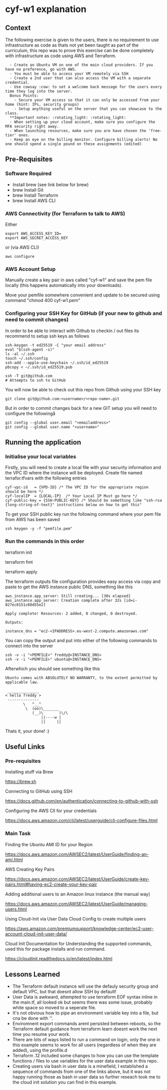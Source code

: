 # cyf-w1 explanation
## Context
The following exercise is given to the users, there is no requirement to use infrastructure as code as thats not yet been taught as part of the curriculum, this repo was to prove this exercise can be done completely with infrastructure as code using AWS and Terraform.
```
  - Create an Ubuntu VM on one of the main cloud providers. If you have no preference, go with AWS.
  - You must be able to access your VM remotely via SSH
  - Create a 2nd user that can also access the VM with a separate credential.
  - Use cowsay :cow: to set a welcome back message for the users every time they log into the server.
  Bonus Points:
    - Secure your VM access so that it can only be accessed from your home (hint: IPs, security groups)
    - Setup anything useful on the server that you can showcase to the class.
  **Important notes: :rotating_light: :rotating_light:
  - When setting up your cloud account, make sure you configure the MFA security right away.
  - When launching resources, make sure you are have chosen the 'free-tier' ones.
  - Keep an eye on the billing monitor. Configure billing alerts! No one should spend a single pound on these assignments (edited) 
```

## Pre-Requisites

### Software Required
* Install brew (see link below for brew)
* brew Install Git
* brew Install Terraform
* brew Install AWS CLI

### AWS Connectivity (for Terraform to talk to AWS)

Either

```
export AWS_ACCESS_KEY_ID=
export AWS_SECRET_ACCESS_KEY
```

or (via AWS CLI)

```
aws configure
```

### AWS Account Setup

Manually create a key pair in aws called "cyf-w1" and save the pem file locally (this happens automatically into your downloads).

Move your pemfile somewhere convenient and update to be secured using command "chmod 400 cyf-w1.pem"

### Configuring your SSH Key for GitHub (if your new to github and need to commit changes)
In order to be able to interact with Github to checkin / out files its recommend to setup ssh keys as follows
```
ssh-keygen -t ed25519 -C "your email address"
eval "$(ssh-agent -s)"
ls -al ~/.ssh  
touch ~/.ssh/config 
ssh-add --apple-use-keychain ~/.ssh/id_ed25519
pbcopy < ~/.ssh/id_ed25519.pub
  
ssh -T git@github.com   
# Attempts to ssh to GitHub
```
You will now be able to check out this repo from Github using your SSH key
```
git clone git@github.com:<username>/<repo-name>.git
```
But in order to commit changes back for a new GIT setup you will need to configure the followingå
```
git config --global user.email "<emailaddress>"
git config --global user.name "<username>"
```

## Running the application

### Initialise your local variables
Firstly, you will need to create a local file with your security information and the VPC ID where the instance will be deployed. Create file named terrafor.tfvars with the following entries
```
cyf-vpc-id   = {VPD-ID} /* The VPC ID for the appropriate region should be here */
cyf-localIP  = {LOCAL-IP}  /* Your Local IP Must go here */
cyf-public-key = {SSH-PUBLIC-KEY} /* Should be something like "ssh-rsa {long-string-of-text}" instructions below on how to get this"
```
To get your SSH public key run the following command where your pem file from AWS has been saved
```
ssh keygen -y -f "pemfile.pem" 
```

### Run the commands in this order

terraform init

terraform fmt

terraform apply

The terraform outputs file configuration provides easy access via copy and paste to get the AWS instance public DNS, something like this
```
aws_instance.app_server: Still creating... [30s elapsed]
aws_instance.app_server: Creation complete after 32s [id=i-027ec0151c60d55e2]

Apply complete! Resources: 2 added, 0 changed, 0 destroyed.

Outputs:

instance_dns = "ec2-<IPADDRESS>.eu-west-2.compute.amazonaws.com"
```
You can copy the output and put into either of the following commands to connect into the server
```
ssh -v -i "<PEMFILE>" freddy@<INSTANCE_DNS>
ssh -v -i "<PEMFILE>" ubuntu@<INSTANCE_DNS>
```
Afterwhich you should see something like this
```
Ubuntu comes with ABSOLUTELY NO WARRANTY, to the extent permitted by
applicable law.

 ______________
< hello freddy >
 --------------
        \   ^__^
         \  (oo)\_______
            (__)\       )\/\
                ||----w |
                ||     ||
```
Thats it, your done!  :)
## Useful Links
### Pre-requisites

Installing stuff via Brew

https://brew.sh

Connecting to GitHub using SSH

https://docs.github.com/en/authentication/connecting-to-github-with-ssh 

Configuring the AWS ClI for your credentials

https://docs.aws.amazon.com/cli/latest/userguide/cli-configure-files.html

### Main Task

Finding the Ubuntu AMI ID for your Region

https://docs.aws.amazon.com/AWSEC2/latest/UserGuide/finding-an-ami.html

AWS Creating Key Pairs

https://docs.aws.amazon.com/AWSEC2/latest/UserGuide/create-key-pairs.html#having-ec2-create-your-key-pair 

Adding additional users to an Amazon linux instance (the manual way)

https://docs.aws.amazon.com/AWSEC2/latest/UserGuide/managing-users.html

Using Cloud-Init via User Data Cloud Config to create multiple users

https://aws.amazon.com/premiumsupport/knowledge-center/ec2-user-account-cloud-init-user-data/

Cloud Init Documentation for Understanding the supported commands, used this for package installs and run command.

https://cloudinit.readthedocs.io/en/latest/index.html


## Lessons Learned 
* The Terraform default instance will use the defauly security group and default VPC, but that doesnt allow SSH by default! 
* User Data is awkward, attempted to use terraform EOF syntax inline in the main.tf, all looked ok but seems there was some issue, probably white space so moved to a seperate file.
* It's not obvious how to pipe an environment variable key into a file, but cna be done with ''.
* Enviromnent export commands arent persisted between reboots, so the Terraform default guidance from terraform learn doesnt work the next time you resume your work.
* There are lots of ways listed to run a command on login, only the one in this example seems to work for all users (regardless of when they are added), using the profile.d
* Terraform .12 included some changes to how you can use the template functions / files to use variables for the user data example in this repo.
* Creating users via bash in user data is a minefield, I established a sequence of commands from one of the links above, but it was not happy running those as bash in user data so further reseach took me to the cloud init solution you can find in this example.